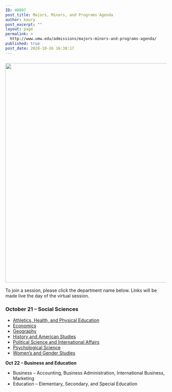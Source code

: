 ```yaml
---
ID: 48897
post_title: Majors, Minors, and Programs Agenda
author: keury
post_excerpt: ""
layout: page
permalink: >
  http://www.umw.edu/admissions/majors-minors-and-programs-agenda/
published: true
post_date: 2020-10-16 16:38:17
---
```

<h3><img class="aligncenter wp-image-48898 size-large" src="http://www.umw.edu/admissions/wp-content/uploads/sites/6/2020/10/Jepson-Faculty-Students-1024x683.jpg" alt="" width="1024" height="683" /></h3>
To join a session, please click the department name below. Links will be made live the day of the virtual session.
<h3><strong>October 21 – Social Sciences</strong></h3>
<ul>
 	<li><a href="https://umw-sso.zoom.us/j/81227104421?pwd=SmxVWjM4WGlTdXdOSUt0aG5xWTRZUT09">Athletics, Health, and Physical Education</a></li>
 	<li><a href="https://umw-sso.zoom.us/j/88495888103?pwd=MXYwcXdkNGtMNzh2VVNPcUJKZktGUT09">Economics</a></li>
 	<li><a href="https://umw-sso.zoom.us/j/89990159549">Geography</a></li>
 	<li><a href="https://umw-sso.zoom.us/j/87614702448">History and American Studies</a></li>
 	<li><a href="https://umw-sso.zoom.us/j/88008711223?pwd=cUpwRFNJUjhuK3o4Zk83bmdIbjF5QT09">Political Science and International Affairs</a></li>
 	<li><a href="https://umw-sso.zoom.us/j/87581628703?pwd=TjNWNy8waVd3NmJjRzZwWm5Say8ydz09">Psychological Science</a></li>
 	<li><a href="https://umw-sso.zoom.us/j/89925097430?pwd=Tk8zVjFveDZaMGlvRkFPN0tQMGxmdz09">Women’s and Gender Studies</a></li>
</ul>
<strong>Oct 22 – Business and Education</strong>
<ul>
 	<li>Business – Accounting, Business Administration, International Business, Marketing</li>
 	<li>Education – Elementary, Secondary, and Special Education</li>
</ul>